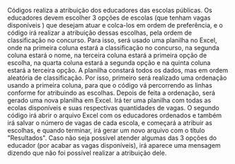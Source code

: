 Códigos realiza a atribuição dos educadores das escolas públicas. Os educadores devem escolher 3 opções de escolas (que tenham vagas disponíveis ) que desejam atuar e colca-los em ordem de preferência, e o código irá realizar a atribuição dessas escolhas, pela ordem de classificação no concurso. Para isso, será usado uma planilha no Excel, onde na primeira coluna estará a classificação no concurso, na segunda coluna estará o nome, na terceira coluna estará a primeira opção de escolha, na quarta coluna estará a segunda opção e na quinta coluna estará a terceira opção.
A planilha constará todos os dados, mas em ordem aleatória de classificação. Por isso, primeiro será realizado uma ordenação usando a primeira coluna, para que o código vá percorrendo as linhas conforme for atribuindo as escolhas. Depois de feita a ordenação, será gerado uma nova planilha em Excel.
Irá ter uma planilha com todas as ecolas disponíveis e suas respectivas quantidades de vagas.
O segundo código irá abrir o arquivo Excel com os educadores ordenados e também irá salvar o número de vagas de cada escola, e começará a atribuir as escolhas, e quando terminar, irá gerar um novo arquivo com o título "Resultados". Caso não seja possível atender algumas das 3 opções do educador (por acabar as vagas disponíveis), irá aparece uma mensagem dizendo que não foi possível realizar a atribuição dele.
